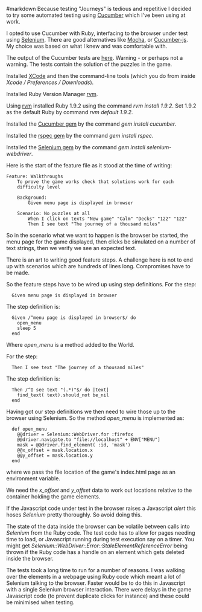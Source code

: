 #markdown
Because testing "Journeys" is tedious and repetitive I decided
to try some automated testing using [Cucumber](https://cucumber.io/) which I've been
using at work.

I opted to use Cucumber with Ruby, interfacing to the browser under test
using [Selenium](https://docs.seleniumhq.org).  There are good
alternatives like [Mocha](https://mochajs.org/),
or [Cucumber-js](https://github.com/cucumber/cucumber-js).  My choice
was based on what I knew and was comfortable with.

The output of the Cucumber tests are
[here](/Users/peter/Sites/Games/Journeys/resources/cucumber.html).
Warning - or perhaps not a warning.  The tests contain the
solution of the puzzles in the game.

Installed [XCode](https://developer.apple.com/xcode/) and then the command-line tools (which you do from
inside *Xcode / Preferences / Downloads*).

Installed Ruby Version Manager [rvm](https://rvm.io).

Using [rvm](https://rvm.io) installed Ruby 1.9.2 using the command *rvm install 1.9.2*.
Set 1.9.2 as the default Ruby by command *rvm default 1.9.2*.

Installed the [Cucumber gem](https://rubygems.org/gems/cucumber) by the command *gem install cucumber*.

Installed the [rspec gem](https://rubygems.org/gems/rspec) by the command *gem install rspec*.

Installed the [Selenium gem](https://rubygems.org/gems/selenium-webdriver) by the command
*gem install selenium-webdriver*.

Here is the start of the feature file as it stood at the time of
writing:

~~~
Feature: Walkthroughs
	To prove the game works check that solutions work for each
	difficulty level

	Background:
		Given menu page is displayed in browser

	Scenario: No puzzles at all
		When I click on texts "New game" "Calm" "Decks" "122" "122"
		Then I see text "The journey of a thousand miles"

~~~
So in the scenario what we want to happen is the browser
be started, the menu page for the game displayed, then clicks
be simulated on a number of text strings, then we verify we see
an expected text.

There is an art to writing good feature steps.  A challenge here
is not to end up with scenarios which are hundreds of lines long.
Compromises have to be made.

So the feature steps have to be wired up using step
definitions.  For the step:

~~~
  Given menu page is displayed in browser

~~~
The step definition is:

~~~
  Given /^menu page is displayed in browser$/ do
	open_menu
	sleep 5
  end

~~~
Where *open_menu* is a method added to the World.

For the step:

~~~
  Then I see text "The journey of a thousand miles"

~~~
The step definition is:

~~~
  Then /^I see text "(.*)"$/ do |text|
	find_text( text).should_not be_nil
  end

~~~
Having got our step definitions we then need to wire those up
to the browser using Selenium.  So the method *open_menu*
is implemented as:

~~~
  def open_menu
	@@driver = Selenium::WebDriver.for :firefox
	@@driver.navigate.to "file://localhost" + ENV["MENU"]
	mask = @@driver.find_element( :id, 'mask')
	@@x_offset = mask.location.x
	@@y_offset = mask.location.y
  end

~~~
where we pass the file location of the game's index.html
page as an environment variable.

We need the *x_offset* and *y_offset* data to work out
locations relative to the container holding the game
elements.

If the Javascript code under test in the browser raises a
Javascript *alert* this hoses *Selenium* pretty
thoroughly.  So avoid doing this.

The state of the data inside the browser can be volatile
between calls into *Selenium* from the Ruby code.  The
test code has to allow for pages needing time to load,
or Javascript running during test execution say on a timer.
You might get *Selenium::WebDriver::Error::StaleElementReferenceError*
being thrown if the Ruby code has a handle on an element
which gets deleted inside the browser.

The tests took a long time to run for a number of reasons.
I was walking over the elements in a webpage using Ruby code
which meant a lot of Selenium talking to the browser.  Faster
would be to do this in Javascript with a single Selenium
browser interaction.  There were delays in the game Javascript
code (to prevent duplicate clicks for instance) and these
could be minimised when testing.
